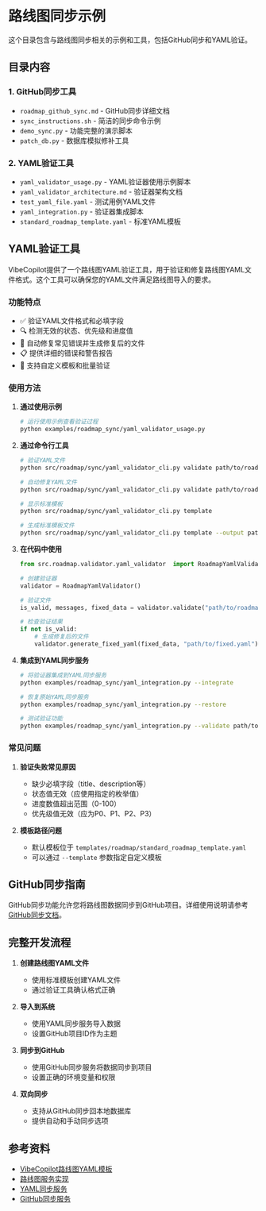 # 路线图同步示例

这个目录包含与路线图同步相关的示例和工具，包括GitHub同步和YAML验证。

## 目录内容

### 1. GitHub同步工具

- `roadmap_github_sync.md` - GitHub同步详细文档
- `sync_instructions.sh` - 简洁的同步命令示例
- `demo_sync.py` - 功能完整的演示脚本
- `patch_db.py` - 数据库模拟修补工具

### 2. YAML验证工具

- `yaml_validator_usage.py` - YAML验证器使用示例脚本
- `yaml_validator_architecture.md` - 验证器架构文档
- `test_yaml_file.yaml` - 测试用例YAML文件
- `yaml_integration.py` - 验证器集成脚本
- `standard_roadmap_template.yaml` - 标准YAML模板

## YAML验证工具

VibeCopilot提供了一个路线图YAML验证工具，用于验证和修复路线图YAML文件格式。这个工具可以确保您的YAML文件满足路线图导入的要求。

### 功能特点

- ✅ 验证YAML文件格式和必填字段
- 🔍 检测无效的状态、优先级和进度值
- 🔧 自动修复常见错误并生成修复后的文件
- 📋 提供详细的错误和警告报告
- 📝 支持自定义模板和批量验证

### 使用方法

1. **通过使用示例**

   ```bash
   # 运行使用示例查看验证过程
   python examples/roadmap_sync/yaml_validator_usage.py
   ```

2. **通过命令行工具**

   ```bash
   # 验证YAML文件
   python src/roadmap/sync/yaml_validator_cli.py validate path/to/roadmap.yaml

   # 自动修复YAML文件
   python src/roadmap/sync/yaml_validator_cli.py validate path/to/roadmap.yaml --fix

   # 显示标准模板
   python src/roadmap/sync/yaml_validator_cli.py template

   # 生成标准模板文件
   python src/roadmap/sync/yaml_validator_cli.py template --output path/to/template.yaml
   ```

3. **在代码中使用**

   ```python
   from src.roadmap.validator.yaml_validator  import RoadmapYamlValidator

   # 创建验证器
   validator = RoadmapYamlValidator()

   # 验证文件
   is_valid, messages, fixed_data = validator.validate("path/to/roadmap.yaml")

   # 检查验证结果
   if not is_valid:
       # 生成修复后的文件
       validator.generate_fixed_yaml(fixed_data, "path/to/fixed.yaml")
   ```

4. **集成到YAML同步服务**

   ```bash
   # 将验证器集成到YAML同步服务
   python examples/roadmap_sync/yaml_integration.py --integrate

   # 恢复原始YAML同步服务
   python examples/roadmap_sync/yaml_integration.py --restore

   # 测试验证功能
   python examples/roadmap_sync/yaml_integration.py --validate path/to/roadmap.yaml --fix
   ```

### 常见问题

1. **验证失败常见原因**
   - 缺少必填字段（title、description等）
   - 状态值无效（应使用指定的枚举值）
   - 进度数值超出范围（0-100）
   - 优先级值无效（应为P0、P1、P2、P3）

2. **模板路径问题**
   - 默认模板位于 `templates/roadmap/standard_roadmap_template.yaml`
   - 可以通过 `--template` 参数指定自定义模板

## GitHub同步指南

GitHub同步功能允许您将路线图数据同步到GitHub项目。详细使用说明请参考 [GitHub同步文档](roadmap_github_sync.md)。

## 完整开发流程

1. **创建路线图YAML文件**
   - 使用标准模板创建YAML文件
   - 通过验证工具确认格式正确

2. **导入到系统**
   - 使用YAML同步服务导入数据
   - 设置GitHub项目ID作为主题

3. **同步到GitHub**
   - 使用GitHub同步服务将数据同步到项目
   - 设置正确的环境变量和权限

4. **双向同步**
   - 支持从GitHub同步回本地数据库
   - 提供自动和手动同步选项

## 参考资料

- [VibeCopilot路线图YAML模板](../../templates/roadmap/standard_roadmap_template.yaml)
- [路线图服务实现](../../src/roadmap/service/roadmap_service.py)
- [YAML同步服务](../../src/roadmap/sync/yaml.py)
- [GitHub同步服务](../../src/roadmap/sync/github_sync.py)
